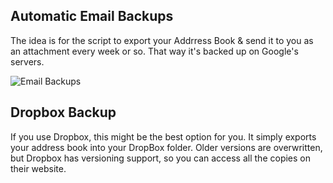 ## Automatic Email Backups
The idea is for the script to export your Addrress Book & send it to you as an attachment every week or so. That way it's backed up on Google's servers.

![Email Backups](http://i.imgur.com/FO00w.png)

## Dropbox Backup
If you use Dropbox, this might be the best option for you. It simply exports your address book into your DropBox folder. Older versions are overwritten, but Dropbox has versioning support, so you can access all the copies on their website.